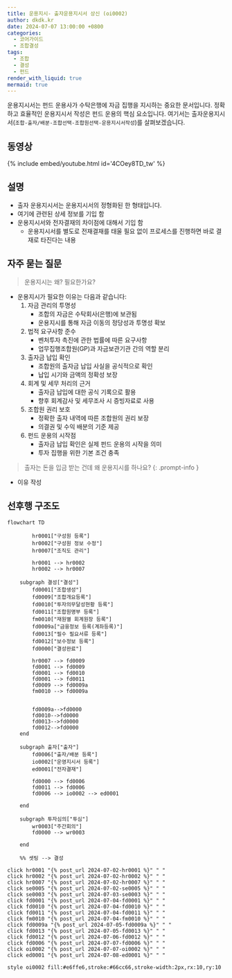 ```yaml
---
title: 운용지시- 출자운용지시서 상신 (oi0002)
author: dkdk.kr
date: 2024-07-07 13:00:00 +0800
categories:
  - 코어가이드
  - 조합결성
tags:
  - 조합
  - 결성
  - 펀드
render_with_liquid: true
mermaid: true
---
```

운용지시서는 펀드 운용사가 수탁은행에 자금 집행을 지시하는 중요한 문서입니다. 정확하고 효율적인 운용지시서 작성은 펀드 운용의 핵심 요소입니다. 여기서는 출자운용지시서(`조합-출자/배분-조합선택-조합원선택-운용지시서작성`)를 살펴보겠습니다.

## 동영상

{% include embed/youtube.html id='4COey8TD_tw' %}

## 설명

- 출자 운용지시서는 운용지시서의 정형화된 한 형태입니다.
- 여기에 관련된 상세 정보를 기입 함
-  운용지시서와 전자결재의 차이점에 대해서 기입 함
	- 운용지시서를 별도로 전재결재를 태울 필요 없이 프로세스를 진행하면 바로 결재로 타진다는 내용

## 자주 묻는 질문

>운용지시는 왜? 필요한가요?

- 운용지시가 필요한 이유는 다음과 같습니다:
	1. 자금 관리의 투명성
		- 조합의 자금은 수탁회사(은행)에 보관됨
		- 운용지시를 통해 자금 이동의 정당성과 투명성 확보
	2. 법적 요구사항 준수
		- 벤처투자 촉진에 관한 법률에 따른 요구사항
		- 업무집행조합원(GP)과 자금보관기관 간의 역할 분리
	3. 출자금 납입 확인
		- 조합원의 출자금 납입 사실을 공식적으로 확인
		- 납입 시기와 금액의 정확성 보장
	4. 회계 및 세무 처리의 근거
		- 출자금 납입에 대한 공식 기록으로 활용
		- 향후 회계감사 및 세무조사 시 증빙자료로 사용
	5. 조합원 권리 보호
		- 정확한 출자 내역에 따른 조합원의 권리 보장
		- 의결권 및 수익 배분의 기준 제공
	6. 펀드 운용의 시작점
		- 출자금 납입 확인은 실제 펀드 운용의 시작을 의미
		- 투자 집행을 위한 기본 조건 충족

> 출자는 돈을 입금 받는 건데 왜 운용지시를 하나요?
{: .prompt-info }

- 이유 작성




## 선후행 구조도

```mermaid
flowchart TD

        hr0001["구성원 등록"]
        hr0002["구성원 정보 수정"]
        hr0007["조직도 관리"]

        hr0001 --> hr0002
        hr0002 --> hr0007

    subgraph 결성["결성"]
        fd0001["조합생성"]
        fd0009["조합개요등록"]
        fd0010["투자의무달성현황 등록"]
        fd0011["조합원명부 등록"]
        fm0010["재원별 회계원장 등록"]
        fd0009a["금융정보 등록(계좌등록)"]
        fd0013["필수 필요서류 등록"]
        fd0012["보수정보 등록"]
        fd0000["결성완료"]

        hr0007 --> fd0009
        fd0001 --> fd0009
        fd0001 --> fd0010
        fd0001 --> fd0011 
        fd0009 --> fd0009a 
        fm0010 --> fd0009a


        fd0009a-->fd0000
        fd0010-->fd0000
        fd0013-->fd0000
        fd0012-->fd0000
    end

    subgraph 출자["출자"]
        fd0006["출자/배분 등록"]
        io0002["운영지시서 등록"]
        ed0001["전자결재"]

        fd0000 --> fd0006
        fd0011 --> fd0006
        fd0006 --> io0002 --> ed0001

    end

    subgraph 투자심의["투심"]
        wr0003["주간회의"]
        fd0000 --> wr0003

    end

    %% 셋팅 --> 결성
    
click hr0001 "{% post_url 2024-07-02-hr0001 %}" " "
click hr0002 "{% post_url 2024-07-02-hr0002 %}" " "
click hr0007 "{% post_url 2024-07-02-hr0007 %}" " "
click se0005 "{% post_url 2024-07-02-se0005 %}" " "
click se0003 "{% post_url 2024-07-03-se0003 %}" " "
click fd0001 "{% post_url 2024-07-04-fd0001 %}" " "
click fd0010 "{% post_url 2024-07-04-fd0010 %}" " "
click fd0011 "{% post_url 2024-07-04-fd0011 %}" " "
click fm0010 "{% post_url 2024-07-04-fm0010 %}" " "
click fd0009a "{% post_url 2024-07-05-fd0009a %}" " "
click fd0013 "{% post_url 2024-07-05-fd0013 %}" " "
click fd0012 "{% post_url 2024-07-06-fd0012 %}" " "
click fd0006 "{% post_url 2024-07-07-fd0006 %}" " "
click oi0002 "{% post_url 2024-07-07-oi0002 %}" " "
click ed0001 "{% post_url 2024-07-08-ed0001 %}" " "

style oi0002 fill:#e6ffe6,stroke:#66cc66,stroke-width:2px,rx:10,ry:10
```
